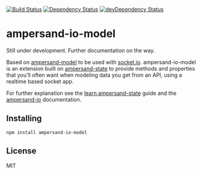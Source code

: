 [![Build Status](https://travis-ci.org/sinfo/ampersand-io-model.svg?branch=master)](https://travis-ci.org/sinfo/ampersand-io-model)
[![Dependency Status](https://david-dm.org/sinfo/ampersand-io-model.svg)](https://david-dm.org/sinfo/ampersand-io-model)
[![devDependency Status](https://david-dm.org/sinfo/ampersand-io-model/dev-status.svg)](https://david-dm.org/sinfo/ampersand-io-model#info=devDependencies)

ampersand-io-model
==================

Still under development. Further documentation on the way.

Based on [ampersand-model](https://github.com/AmpersandJS/ampersand-model) to be used with [socket.io](http://socket.io).
ampersand-io-model is an extension built on [ampersand-state](http://ampersandjs.com/docs/#ampersand-state) to provide methods and properties that you'll often want when modeling data you get from an API, using a realtime based socket app.

For further explanation see the [learn ampersand-state](http://ampersandjs.com/learn/state) guide and the [ampersand-io](https://github.com/sinfo/ampersand-io) documentation.

## Installing

```
npm install ampersand-io-model
```

## License

MIT

